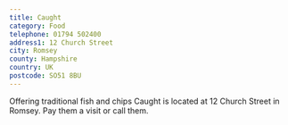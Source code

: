 ```yaml
---
title: Caught
category: Food
telephone: 01794 502400
address1: 12 Church Street
city: Romsey
county: Hampshire
country: UK
postcode: SO51 8BU
---
```

Offering traditional fish and chips Caught is located at 12 Church Street in Romsey. Pay them a visit or call them.

